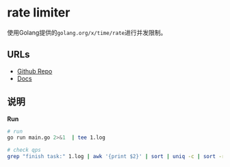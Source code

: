# rate limiter

使用Golang提供的`golang.org/x/time/rate`进行并发限制。


## URLs

- [Github Repo](https://pkg.go.dev/mod/golang.org/x/time)
- [Docs](https://pkg.go.dev/golang.org/x/time/rate)


## 说明

**Run**

```bash
# run
go run main.go 2>&1  | tee 1.log

# check qps
grep "finish task:" 1.log | awk '{print $2}' | sort | uniq -c | sort -r
```